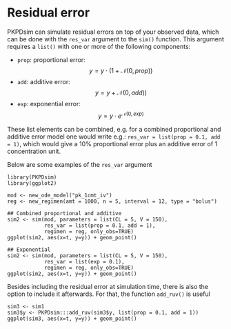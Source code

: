 # Residual error

PKPDsim can simulate residual errors on top of your observed data, which
can be done with the `res_var` argument to the `sim()` function.
This argument requires a `list()` with one or more of the
following components:

- `prop`: proportional error: $$y = y \cdot (1 + \mathcal{N}(0, prop))$$
- `add`: additive error: $$y = y + \mathcal{N}(0, add))$$
- `exp`: exponential error: $$y = y \cdot e^{\mathcal{N}(0, exp)}$$

These list elements can be combined, e.g. for a combined proportional and additive
error model one would write e.g.: `res_var = list(prop = 0.1, add = 1)`, which
would give a 10% proportional error plus an additive error of 1 concentration unit.

Below are some examples of the `res_var` argument

    library(PKPDsim)
    library(ggplot2)

    mod <- new_ode_model("pk_1cmt_iv")
    reg <- new_regimen(amt = 1000, n = 5, interval = 12, type = "bolus")

    ## Combined proportional and additive
    sim2 <- sim(mod, parameters = list(CL = 5, V = 150),
                res_var = list(prop = 0.1, add = 1),
                regimen = reg, only_obs=TRUE)
    ggplot(sim2, aes(x=t, y=y)) + geom_point()

    ## Exponential
    sim2 <- sim(mod, parameters = list(CL = 5, V = 150),
                res_var = list(exp = 0.1),
                regimen = reg, only_obs=TRUE)
    ggplot(sim2, aes(x=t, y=y)) + geom_point()

Besides including the residual error at simulation time, there is also the option to
include it afterwards. For that, the function `add_ruv()` is useful

    sim3 <- sim1
    sim3$y <- PKPDsim:::add_ruv(sim3$y, list(prop = 0.1, add = 1))
    ggplot(sim3, aes(x=t, y=y)) + geom_point()
